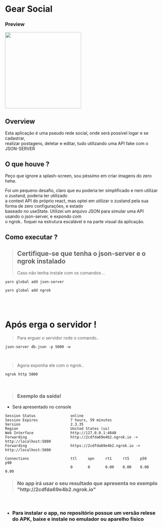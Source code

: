 # Gear Social

### Preview

<img src="https://github.com/IuriKintschev/gearSocial/blob/master/assets/images/readmePrev.gif?raw=true" width="250" />

## Overview

Esta aplicação é uma pseudo rede social, onde será possível logar e se cadastrar, <br>
realizar postagens, deletar e editar, tudo utilizando uma API fake com o JSON-SERVER <br>

## O que houve ?

Peço que ignore a splash-screen, sou péssimo em criar imagens do zero hehe.

Foi um pequeno desafio, claro que eu poderia ter simplificado e nem utilizar o zustand, poderia ter utilizado <br> a context API do próprio react, mas optei em utilizar o zustand pela sua forma de zero configurações, e estado <br>baseado no useState. Utilizei um arquivo JSON para simular uma API usando o json-server, e expondo com <br> o ngrok.. foquei na estrutura escalável e na parte visual da aplicação.

## Como executar ?

> <h2><b>Certifique-se que tenha o json-server e o ngrok instalado</h2></b> Caso não tenha instale com os comandos ..

````
yarn global add json-server
````

```
yarn global add ngrok
```

<br><br>
# Após erga o servidor !

> Para erguer o servidor rode o comando..

```
json-server db.json -p 5000 -w
```
<br>

> Agora exponha ele com o ngrok..

```
ngrok http 5000
```
<br>

> <h3> Exemplo da saída!</h3>

* Será apresentado no console

````
Session Status                online                                                                          
Session Expires               7 hours, 59 minutes                                                             
Version                       2.3.35                                                                          
Region                        United States (us)                                                              
Web Interface                 http://127.0.0.1:4040                                                           
Forwarding                    http://2cdfda69e4b2.ngrok.io -> http://localhost:5000                           
Forwarding                    https://2cdfda69e4b2.ngrok.io -> http://localhost:5000                          
                                                                                                              
Connections                   ttl     opn     rt1     rt5     p50     p90                                     
                              0       0       0.00    0.00    0.00    0.00
````

> <h3> No app irá usar o seu resultado que apresenta no exemplo "http://2cdfda69e4b2.ngrok.io" </h3>

<br>

* <h3>Para instalar o app, no repositório possue um versão relese <br> do APK, baixe e instale no emulador ou aparelho fisico</h3>